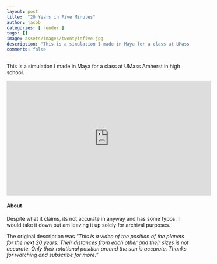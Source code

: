 ```yaml
---
layout: post
title:  "20 Years in Five Minutes"
author: jacob
categories: [ render ]
tags: []
image: assets/images/twentyinfive.jpg
description: "This is a simulation I made in Maya for a class at UMass Amherst in high school."
comments: false
---
```


This is a simulation I made in Maya for a class at UMass Amherst in high school.

<iframe width="560" height="315" src="https://www.youtube.com/embed/bcffWBLUHDg" frameborder="0" allow="accelerometer; autoplay; encrypted-media; gyroscope; picture-in-picture" allowfullscreen></iframe>

#### About
Despite what it claims, its not accurate in anyway and has some typos. I would take it down but am leaving it up solely for archival purposes.

The original description was *"This is a video of the position of the planets for the next 20 years. Their distances from each other and their sizes is not accurate. Only their rotational position around the sun is accurate. Thanks for watching and subscribe for more."*